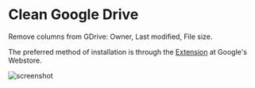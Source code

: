 # Clean Google Drive

Remove columns from GDrive: Owner, Last modified, File size.

The preferred method of installation is through the [Extension](https://chrome.google.com/webstore/detail/clean-google-drive/kefpgdnhgngdmkhifbpmngdfpnhfhdaa) at Google's Webstore.

![screenshot](screenshot.gif)
